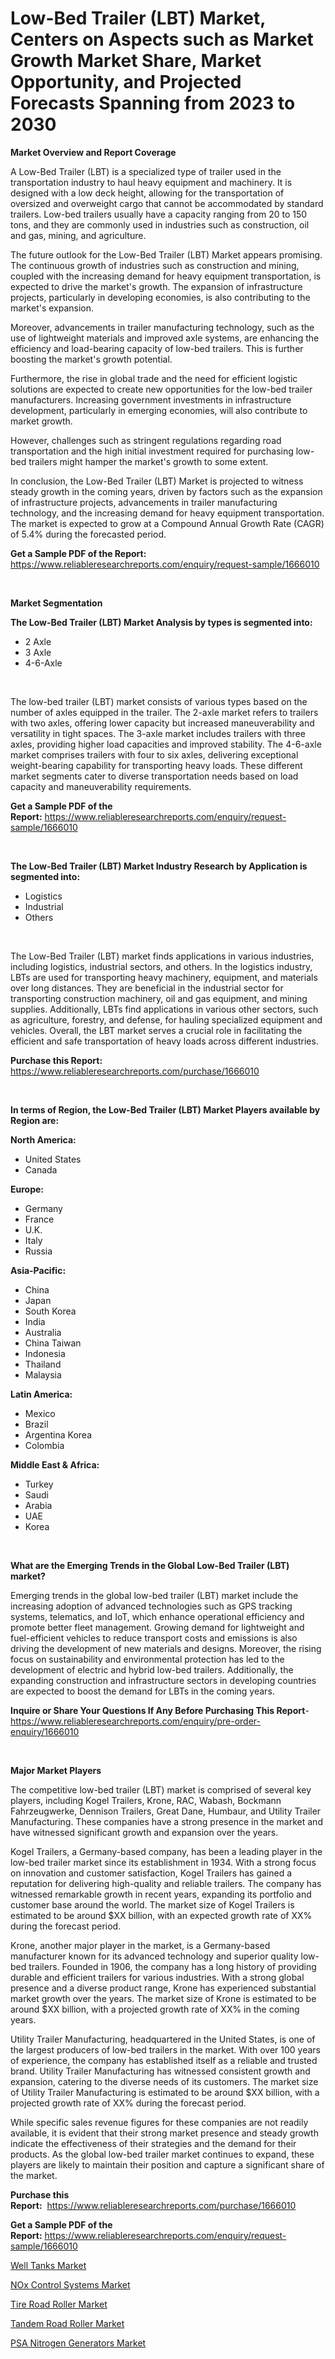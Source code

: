 <p><h1>Low-Bed Trailer (LBT) Market, Centers on Aspects such as Market Growth Market Share, Market Opportunity, and Projected Forecasts Spanning from 2023 to 2030</h1></p><p><strong>Market Overview and Report Coverage</strong></p>
<p><p>A Low-Bed Trailer (LBT) is a specialized type of trailer used in the transportation industry to haul heavy equipment and machinery. It is designed with a low deck height, allowing for the transportation of oversized and overweight cargo that cannot be accommodated by standard trailers. Low-bed trailers usually have a capacity ranging from 20 to 150 tons, and they are commonly used in industries such as construction, oil and gas, mining, and agriculture.</p><p>The future outlook for the Low-Bed Trailer (LBT) Market appears promising. The continuous growth of industries such as construction and mining, coupled with the increasing demand for heavy equipment transportation, is expected to drive the market's growth. The expansion of infrastructure projects, particularly in developing economies, is also contributing to the market's expansion.</p><p>Moreover, advancements in trailer manufacturing technology, such as the use of lightweight materials and improved axle systems, are enhancing the efficiency and load-bearing capacity of low-bed trailers. This is further boosting the market's growth potential.</p><p>Furthermore, the rise in global trade and the need for efficient logistic solutions are expected to create new opportunities for the low-bed trailer manufacturers. Increasing government investments in infrastructure development, particularly in emerging economies, will also contribute to market growth.</p><p>However, challenges such as stringent regulations regarding road transportation and the high initial investment required for purchasing low-bed trailers might hamper the market's growth to some extent.</p><p>In conclusion, the Low-Bed Trailer (LBT) Market is projected to witness steady growth in the coming years, driven by factors such as the expansion of infrastructure projects, advancements in trailer manufacturing technology, and the increasing demand for heavy equipment transportation. The market is expected to grow at a Compound Annual Growth Rate (CAGR) of 5.4% during the forecasted period.</p></p>
<p><strong>Get a Sample PDF of the Report:</strong> <a href="https://www.reliableresearchreports.com/enquiry/request-sample/1666010">https://www.reliableresearchreports.com/enquiry/request-sample/1666010</a></p>
<p>&nbsp;</p>
<p><strong>Market Segmentation</strong></p>
<p><strong>The Low-Bed Trailer (LBT) Market Analysis by types is segmented into:</strong></p>
<p><ul><li>2 Axle</li><li>3 Axle</li><li>4-6-Axle</li></ul></p>
<p>&nbsp;</p>
<p><p>The low-bed trailer (LBT) market consists of various types based on the number of axles equipped in the trailer. The 2-axle market refers to trailers with two axles, offering lower capacity but increased maneuverability and versatility in tight spaces. The 3-axle market includes trailers with three axles, providing higher load capacities and improved stability. The 4-6-axle market comprises trailers with four to six axles, delivering exceptional weight-bearing capability for transporting heavy loads. These different market segments cater to diverse transportation needs based on load capacity and maneuverability requirements.</p></p>
<p><strong>Get a Sample PDF of the Report:</strong>&nbsp;<a href="https://www.reliableresearchreports.com/enquiry/request-sample/1666010">https://www.reliableresearchreports.com/enquiry/request-sample/1666010</a></p>
<p>&nbsp;</p>
<p><strong>The Low-Bed Trailer (LBT) Market Industry Research by Application is segmented into:</strong></p>
<p><ul><li>Logistics</li><li>Industrial</li><li>Others</li></ul></p>
<p>&nbsp;</p>
<p><p>The Low-Bed Trailer (LBT) market finds applications in various industries, including logistics, industrial sectors, and others. In the logistics industry, LBTs are used for transporting heavy machinery, equipment, and materials over long distances. They are beneficial in the industrial sector for transporting construction machinery, oil and gas equipment, and mining supplies. Additionally, LBTs find applications in various other sectors, such as agriculture, forestry, and defense, for hauling specialized equipment and vehicles. Overall, the LBT market serves a crucial role in facilitating the efficient and safe transportation of heavy loads across different industries.</p></p>
<p><strong>Purchase this Report:</strong>&nbsp; <a href="https://www.reliableresearchreports.com/purchase/1666010">https://www.reliableresearchreports.com/purchase/1666010</a></p>
<p>&nbsp;</p>
<p><strong>In terms of Region, the Low-Bed Trailer (LBT) Market Players available by Region are:</strong></p>
<p>
    <p> <strong> North America: </strong>
        <ul>
            <li>United States</li>
            <li>Canada</li>
        </ul>
        </p> 
    <p> <strong> Europe: </strong>
        <ul>
            <li>Germany</li>
            <li>France</li>
            <li>U.K.</li>
            <li>Italy</li>
            <li>Russia</li>
        </ul>
        </p> 
    <p> <strong> Asia-Pacific: </strong>
        <ul>
            <li>China</li>
            <li>Japan</li>
            <li>South Korea</li>
            <li>India</li>
            <li>Australia</li>
            <li>China Taiwan</li>
            <li>Indonesia</li>
            <li>Thailand</li>
            <li>Malaysia</li>
        </ul>
        </p> 
    <p> <strong> Latin America: </strong>
        <ul>
            <li>Mexico</li>
            <li>Brazil</li>
            <li>Argentina Korea</li>
            <li>Colombia</li>
        </ul>
        </p> 
    <p> <strong> Middle East & Africa: </strong>
        <ul>
            <li>Turkey</li>
            <li>Saudi</li>
            <li>Arabia</li>
            <li>UAE</li>
            <li>Korea</li>
        </ul>
    </p>
    </p>
<p>&nbsp;</p>
<p><strong>What are the Emerging Trends in the Global Low-Bed Trailer (LBT) market?</strong></p>
<p><p>Emerging trends in the global low-bed trailer (LBT) market include the increasing adoption of advanced technologies such as GPS tracking systems, telematics, and IoT, which enhance operational efficiency and promote better fleet management. Growing demand for lightweight and fuel-efficient vehicles to reduce transport costs and emissions is also driving the development of new materials and designs. Moreover, the rising focus on sustainability and environmental protection has led to the development of electric and hybrid low-bed trailers. Additionally, the expanding construction and infrastructure sectors in developing countries are expected to boost the demand for LBTs in the coming years.</p></p>
<p><strong>Inquire or Share Your Questions If Any Before Purchasing This Report</strong>- <a href="https://www.reliableresearchreports.com/enquiry/pre-order-enquiry/1666010">https://www.reliableresearchreports.com/enquiry/pre-order-enquiry/1666010</a></p>
<p>&nbsp;</p>
<p><strong>Major Market Players</strong></p>
<p><p>The competitive low-bed trailer (LBT) market is comprised of several key players, including Kogel Trailers, Krone, RAC, Wabash, Bockmann Fahrzeugwerke, Dennison Trailers, Great Dane, Humbaur, and Utility Trailer Manufacturing. These companies have a strong presence in the market and have witnessed significant growth and expansion over the years.</p><p>Kogel Trailers, a Germany-based company, has been a leading player in the low-bed trailer market since its establishment in 1934. With a strong focus on innovation and customer satisfaction, Kogel Trailers has gained a reputation for delivering high-quality and reliable trailers. The company has witnessed remarkable growth in recent years, expanding its portfolio and customer base around the world. The market size of Kogel Trailers is estimated to be around $XX billion, with an expected growth rate of XX% during the forecast period.</p><p>Krone, another major player in the market, is a Germany-based manufacturer known for its advanced technology and superior quality low-bed trailers. Founded in 1906, the company has a long history of providing durable and efficient trailers for various industries. With a strong global presence and a diverse product range, Krone has experienced substantial market growth over the years. The market size of Krone is estimated to be around $XX billion, with a projected growth rate of XX% in the coming years.</p><p>Utility Trailer Manufacturing, headquartered in the United States, is one of the largest producers of low-bed trailers in the market. With over 100 years of experience, the company has established itself as a reliable and trusted brand. Utility Trailer Manufacturing has witnessed consistent growth and expansion, catering to the diverse needs of its customers. The market size of Utility Trailer Manufacturing is estimated to be around $XX billion, with a projected growth rate of XX% during the forecast period.</p><p>While specific sales revenue figures for these companies are not readily available, it is evident that their strong market presence and steady growth indicate the effectiveness of their strategies and the demand for their products. As the global low-bed trailer market continues to expand, these players are likely to maintain their position and capture a significant share of the market.</p></p>
<p><strong>Purchase this Report:</strong>&nbsp;&nbsp;<a href="https://www.reliableresearchreports.com/purchase/1666010">https://www.reliableresearchreports.com/purchase/1666010</a></p>
<p></p>
<p><strong>Get a Sample PDF of the Report:</strong>&nbsp;<a href="https://www.reliableresearchreports.com/enquiry/request-sample/1666010">https://www.reliableresearchreports.com/enquiry/request-sample/1666010</a></p>
<p><p><a href="https://www.linkedin.com/pulse/well-tanks-market-challenges-opportunities-growth-drivers-35vye/">Well Tanks Market</a></p><p><a href="https://www.linkedin.com/pulse/decoding-nox-control-systems-market-deep-dive-latest-trends-2yv7e/">NOx Control Systems Market</a></p><p><a href="https://medium.com/@ravenrussel2023/tire-road-roller-market-outlook-industry-overview-and-forecast-2023-to-2030-f1fec3e68fb6">Tire Road Roller Market</a></p><p><a href="https://medium.com/@gerardowolf/tandem-road-roller-market-the-key-to-successful-business-strategy-forecast-till-2030-66b1b9c87877">Tandem Road Roller Market</a></p><p><a href="https://www.linkedin.com/pulse/psa-nitrogen-generators-market-insights-players-forecast-ny3oe/">PSA Nitrogen Generators Market</a></p></p>